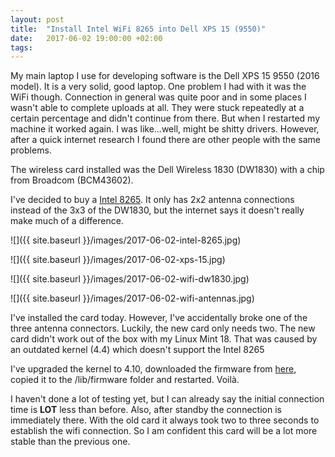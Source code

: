 ```yaml
---
layout: post
title:  "Install Intel WiFi 8265 into Dell XPS 15 (9550)"
date:   2017-06-02 19:00:00 +02:00
tags:
---
```


My main laptop I use for developing software is the Dell XPS 15 9550 (2016 model).
It is a very solid, good laptop.
One problem I had with it was the WiFi though.
Connection in general was quite poor and in some places I wasn't able to complete uploads at all.
They were stuck repeatedly at a certain percentage and didn't continue from there.
But when I restarted my machine it worked again. I was like...well, might be shitty drivers.
However, after a quick internet research I found there are other people with the same problems.

The wireless card installed was the Dell Wireless 1830 (DW1830) with a chip from Broadcom (BCM43602).

I've decided to buy a [Intel 8265](https://ark.intel.com/de/products/94150/Intel-Dual-Band-Wireless-AC-8265). It only has 2x2 antenna connections instead of the 3x3 of the DW1830, but the internet says it doesn't really make much of a difference.

![]({{ site.baseurl }}/images/2017-06-02-intel-8265.jpg)

![]({{ site.baseurl }}/images/2017-06-02-xps-15.jpg)

![]({{ site.baseurl }}/images/2017-06-02-wifi-dw1830.jpg)

![]({{ site.baseurl }}/images/2017-06-02-wifi-antennas.jpg)

I've installed the card today. However, I've accidentally broke one of the three antenna connectors.
Luckily, the new card only needs two.
The new card didn't work out of the box with my Linux Mint 18. That was caused by an outdated kernel (4.4) which doesn't support the Intel 8265

I've upgraded the kernel to 4.10, downloaded the firmware from [here](https://wireless.wiki.kernel.org/en/users/drivers/iwlwifi), copied it to the /lib/firmware folder and restarted.
Voilà.

I haven't done a lot of testing yet, but I can already say the initial connection time is **LOT** less than before.
Also, after standby the connection is immediately there. With the old card it always took two to three seconds to establish the wifi connection.
So I am confident this card will be a lot more stable than the previous one.
